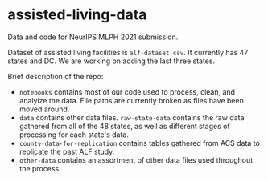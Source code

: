 # assisted-living-data

Data and code for NeurIPS MLPH 2021 submission.

Dataset of assisted living facilities is `alf-dataset.csv`. It currently has 47 states and DC. We are working on adding the last three states.

Brief description of the repo:
- `notebooks` contains most of our code used to process, clean, and analyize the data. File paths are currently broken as files have been moved around.
- `data` contains other data files. `raw-state-data` contains the raw data gathered from all of the 48 states, as well as different stages of processing for each state's data.
- `county-data-for-replication` contains tables gathered from ACS data to replicate the past ALF study.
- `other-data` contains an assortment of other data files used throughout the process.
